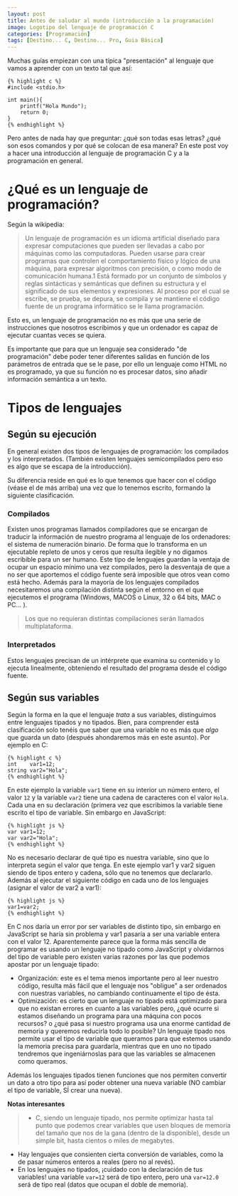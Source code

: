 ```yaml
---
layout: post
title: Antes de saludar al mundo (introducción a la programación)
image: Logotipo del lenguaje de programación C
categories: [Programación]
tags: [Destino... C, Destino... Pro, Guia Básica]
---
```


Muchas guías empiezan con una típica "presentación" al lenguaje que vamos a aprender con un texto tal que así:
    
    {% highlight c %}
    #include <stdio.h>

    int main(){
        printf("Hola Mundo");
        return 0;
    }
    {% endhighlight %}

Pero antes de nada hay que preguntar: ¿qué son todas esas letras? ¿qué son esos comandos y por qué se colocan de esa manera? En este post voy a hacer una introducción al lenguaje de programación C y a la programación en general.

# ¿Qué es un lenguaje de programación?

Según la wikipedia: 
 > Un lenguaje de programación es un idioma artificial diseñado para expresar computaciones que pueden ser llevadas a cabo por máquinas como las computadoras. Pueden usarse para crear programas que controlen el comportamiento físico y lógico de una máquina, para expresar algoritmos con precisión, o como modo de comunicación humana.1 Está formado por un conjunto de símbolos y reglas sintácticas y semánticas que definen su estructura y el significado de sus elementos y expresiones. Al proceso por el cual se escribe, se prueba, se depura, se compila y se mantiene el código fuente de un programa informático se le llama programación.

Esto es, un lenguaje de programación no es más que una serie de instrucciones que nosotros escribimos y que un ordenador es capaz de ejecutar cuantas veces se quiera.

Es importante que para que un lenguaje sea considerado "de programación" debe poder tener diferentes salidas en función de los parámetros de entrada que se le pase, por ello un lenguaje como HTML no es programado, ya que su función no es procesar datos, sino añadir información semántica a un texto.


# Tipos de lenguajes

## Según su ejecución

En general existen dos tipos de lenguajes de programación: los compilados y los interpretados. (También existen lenguajes semicompilados pero eso es algo que se escapa de la introducción).

Su diferencia reside en qué es lo que tenemos que hacer con el código (véase el de más arriba) una vez que lo tenemos escrito, formando la siguiente clasificación.

### Compilados

Existen unos programas llamados compiladores que se encargan de traducir la información de nuestro programa al lenguaje de los ordenadores: el sistema de numeración binario. De forma que lo transforma en un ejecutable repleto de unos y ceros que resulta ilegible y no digamos escribible para un ser humano. Este tipo de lenguajes guardan la ventaja de ocupar un espacio mínimo una vez compilados, pero la desventaja de que a no ser que aportemos el código fuente será imposible que otros vean como está hecho. Además para la mayoría de los lenguajes compilados necesitaremos una compilación distinta según el entorno en el que ejecutemos el programa (Windows, MACOS o Linux, 32 o 64 bits, MAC o PC... ).

 > Los que no requieran distintas compilaciones serán llamados multiplataforma.

### Interpretados

Estos lenguajes precisan de un intérprete que examina su contenido y lo ejecuta linealmente, obteniendo el resultado del programa desde el código fuente.

## Según sus variables

Según la forma en la que el lenguaje *trata* a sus variables, distinguimos entre lenguajes tipados y no tipados. Bien, para comprender está clasificación solo tenéis que saber que una variable no es más que *algo* que guarda un dato (después ahondaremos más en este asunto). Por ejemplo en C:

    {% highlight c %}
    int    var1=12;
    string var2="Hola";
    {% endhighlight %}

En este ejemplo la variable `var1` tiene en su interior un número entero, el valor `12` y la variable `var2` tiene una cadena de caracteres con el valor `Hola`. Cada una en su declaración (primera vez que escribimos la variable tiene escrito el tipo de variable. Sin embargo en JavaScript:

    {% highlight js %}
    var var1=12;
    var var2="Hola";
    {% endhighlight %}

No es necesario declarar de qué tipo es nuestra variable, sino que lo interpreta según el valor que tenga. En este ejemplo var1 y var2 siguen siendo de tipos entero y cadena, sólo que no tenemos que declararlo. Además al ejecutar el siguiente código en cada uno de los lenguajes (asignar el valor de var2 a var1):

    {% highlight js %}
    var1=var2;
    {% endhighlight %}

En C nos daría un error por ser variables de distinto tipo, sin embargo en JavaScript se haría sin problema y var1 pasaría a ser una variable entera con el valor 12.
Aparentemente parece que la forma más sencilla de programar es usando un lenguaje no tipado como JavaScript y olvidarnos del tipo de variable pero existen varias razones por las que podemos apostar por un lenguaje tipado:

 - Organización: este es el tema menos importante pero al leer nuestro código, resulta más fácil que el lenguaje nos "obligue" a ser ordenados con nuestras variables, no cambiando continuamente el tipo de ésta.
 - Optimización: es cierto que un lenguaje no tipado está optimizado para que no existan errores en cuanto a las variables pero, ¿qué ocurre si estamos diseñando un programa para una máquina con pocos recursos? o ¿qué pasa si nuestro programa usa una enorme cantidad de memoria y queremos reducirla todo lo posible? Un lenguaje tipado nos permite usar el tipo de variable que queramos para que estemos usando la memoria precisa para guardarla, mientras que en uno no tipado tendremos que ingeniárnoslas para que las variables se almacenen como queramos.

Además los lenguajes tipados tienen funciones que nos permiten convertir un dato a otro tipo para así poder obtener una nueva variable (NO cambiar el tipo de variable, SÍ crear una nueva).

**Notas interesantes**

 > - C, siendo un lenguaje tipado, nos permite optimizar hasta tal punto que podemos crear variables que usen bloques de memoria del tamaño que nos de la gana (dentro de la disponible), desde un simple bit, hasta cientos o miles de megabytes.
   - Hay lenguajes que consienten cierta conversión de variables, como la de pasar números enteros a reales (pero no al revés).
   - En los lenguajes no tipados, ¡cuidado con la declaración de tus variables! una variable `var=12` será de tipo entero, pero una `var=12.0` será de tipo real (datos que ocupan el doble de memoria).
